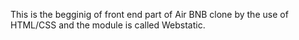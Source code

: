 This is the begginig of front end part of Air BNB clone by the use of HTML/CSS and the module is called Webstatic.
